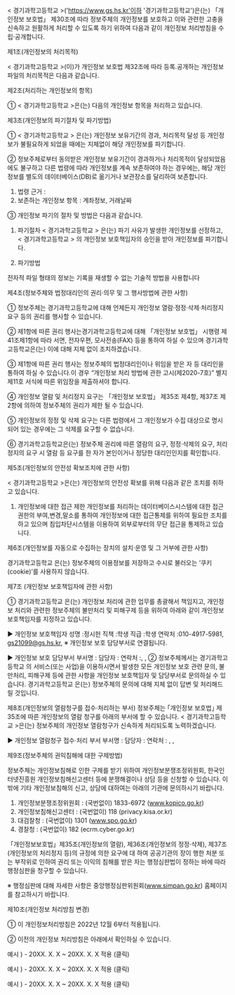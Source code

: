 < 경기과학고등학교 >('https://www.gs.hs.kr'이하 '경기과학고등학교')은(는) 「개인정보 보호법」 제30조에 따라 정보주체의 개인정보를 보호하고 이와 관련한 고충을 신속하고 원활하게 처리할 수 있도록 하기 위하여 다음과 같이 개인정보 처리방침을 수립·공개합니다.



제1조(개인정보의 처리목적)

< 경기과학고등학교 >(이)가 개인정보 보호법 제32조에 따라 등록․공개하는 개인정보파일의 처리목적은 다음과 같습니다.



제2조(처리하는 개인정보의 항목)

① < 경기과학고등학교 >은(는) 다음의 개인정보 항목을 처리하고 있습니다.



제3조(개인정보의 파기절차 및 파기방법)


① < 경기과학고등학교 > 은(는) 개인정보 보유기간의 경과, 처리목적 달성 등 개인정보가 불필요하게 되었을 때에는 지체없이 해당 개인정보를 파기합니다.

② 정보주체로부터 동의받은 개인정보 보유기간이 경과하거나 처리목적이 달성되었음에도 불구하고 다른 법령에 따라 개인정보를 계속 보존하여야 하는 경우에는, 해당 개인정보를 별도의 데이터베이스(DB)로 옮기거나 보관장소를 달리하여 보존합니다.
1. 법령 근거 :
2. 보존하는 개인정보 항목 : 계좌정보, 거래날짜

③ 개인정보 파기의 절차 및 방법은 다음과 같습니다.
1. 파기절차
< 경기과학고등학교 > 은(는) 파기 사유가 발생한 개인정보를 선정하고, < 경기과학고등학교 > 의 개인정보 보호책임자의 승인을 받아 개인정보를 파기합니다.

2. 파기방법

전자적 파일 형태의 정보는 기록을 재생할 수 없는 기술적 방법을 사용합니다



제4조(정보주체와 법정대리인의 권리·의무 및 그 행사방법에 관한 사항)



① 정보주체는 경기과학고등학교에 대해 언제든지 개인정보 열람·정정·삭제·처리정지 요구 등의 권리를 행사할 수 있습니다.

② 제1항에 따른 권리 행사는경기과학고등학교에 대해 「개인정보 보호법」 시행령 제41조제1항에 따라 서면, 전자우편, 모사전송(FAX) 등을 통하여 하실 수 있으며 경기과학고등학교은(는) 이에 대해 지체 없이 조치하겠습니다.

③ 제1항에 따른 권리 행사는 정보주체의 법정대리인이나 위임을 받은 자 등 대리인을 통하여 하실 수 있습니다.이 경우 “개인정보 처리 방법에 관한 고시(제2020-7호)” 별지 제11호 서식에 따른 위임장을 제출하셔야 합니다.

④ 개인정보 열람 및 처리정지 요구는 「개인정보 보호법」 제35조 제4항, 제37조 제2항에 의하여 정보주체의 권리가 제한 될 수 있습니다.

⑤ 개인정보의 정정 및 삭제 요구는 다른 법령에서 그 개인정보가 수집 대상으로 명시되어 있는 경우에는 그 삭제를 요구할 수 없습니다.

⑥ 경기과학고등학교은(는) 정보주체 권리에 따른 열람의 요구, 정정·삭제의 요구, 처리정지의 요구 시 열람 등 요구를 한 자가 본인이거나 정당한 대리인인지를 확인합니다.



제5조(개인정보의 안전성 확보조치에 관한 사항)

< 경기과학고등학교 >은(는) 개인정보의 안전성 확보를 위해 다음과 같은 조치를 취하고 있습니다.

1. 개인정보에 대한 접근 제한
개인정보를 처리하는 데이터베이스시스템에 대한 접근권한의 부여,변경,말소를 통하여 개인정보에 대한 접근통제를 위하여 필요한 조치를 하고 있으며 침입차단시스템을 이용하여 외부로부터의 무단 접근을 통제하고 있습니다.




제6조(개인정보를 자동으로 수집하는 장치의 설치·운영 및 그 거부에 관한 사항)



경기과학고등학교 은(는) 정보주체의 이용정보를 저장하고 수시로 불러오는 ‘쿠키(cookie)’를 사용하지 않습니다.

제7조 (개인정보 보호책임자에 관한 사항)

① 경기과학고등학교 은(는) 개인정보 처리에 관한 업무를 총괄해서 책임지고, 개인정보 처리와 관련한 정보주체의 불만처리 및 피해구제 등을 위하여 아래와 같이 개인정보 보호책임자를 지정하고 있습니다.

▶ 개인정보 보호책임자
성명 :정시헌
직책 :학생
직급 :학생
연락처 :010-4917-5981, gs21099@gs.hs.kr,
※ 개인정보 보호 담당부서로 연결됩니다.

▶ 개인정보 보호 담당부서
부서명 :
담당자 :
연락처 :, ,
② 정보주체께서는 경기과학고등학교 의 서비스(또는 사업)을 이용하시면서 발생한 모든 개인정보 보호 관련 문의, 불만처리, 피해구제 등에 관한 사항을 개인정보 보호책임자 및 담당부서로 문의하실 수 있습니다. 경기과학고등학교 은(는) 정보주체의 문의에 대해 지체 없이 답변 및 처리해드릴 것입니다.

제8조(개인정보의 열람청구를 접수·처리하는 부서)
정보주체는 ｢개인정보 보호법｣ 제35조에 따른 개인정보의 열람 청구를 아래의 부서에 할 수 있습니다.
< 경기과학고등학교 >은(는) 정보주체의 개인정보 열람청구가 신속하게 처리되도록 노력하겠습니다.

▶ 개인정보 열람청구 접수·처리 부서
부서명 :
담당자 :
연락처 : , ,


제9조(정보주체의 권익침해에 대한 구제방법)



정보주체는 개인정보침해로 인한 구제를 받기 위하여 개인정보분쟁조정위원회, 한국인터넷진흥원 개인정보침해신고센터 등에 분쟁해결이나 상담 등을 신청할 수 있습니다. 이 밖에 기타 개인정보침해의 신고, 상담에 대하여는 아래의 기관에 문의하시기 바랍니다.

1. 개인정보분쟁조정위원회 : (국번없이) 1833-6972 (www.kopico.go.kr)
2. 개인정보침해신고센터 : (국번없이) 118 (privacy.kisa.or.kr)
3. 대검찰청 : (국번없이) 1301 (www.spo.go.kr)
4. 경찰청 : (국번없이) 182 (ecrm.cyber.go.kr)

「개인정보보호법」제35조(개인정보의 열람), 제36조(개인정보의 정정·삭제), 제37조(개인정보의 처리정지 등)의 규정에 의한 요구에 대 하여 공공기관의 장이 행한 처분 또는 부작위로 인하여 권리 또는 이익의 침해를 받은 자는 행정심판법이 정하는 바에 따라 행정심판을 청구할 수 있습니다.

※ 행정심판에 대해 자세한 사항은 중앙행정심판위원회(www.simpan.go.kr) 홈페이지를 참고하시기 바랍니다.

제10조(개인정보 처리방침 변경)


① 이 개인정보처리방침은 2022년 12월 6부터 적용됩니다.

② 이전의 개인정보 처리방침은 아래에서 확인하실 수 있습니다.

예시 ) - 20XX. X. X ~ 20XX. X. X 적용 (클릭)

예시 ) - 20XX. X. X ~ 20XX. X. X 적용 (클릭)

예시 ) - 20XX. X. X ~ 20XX. X. X 적용 (클릭)
